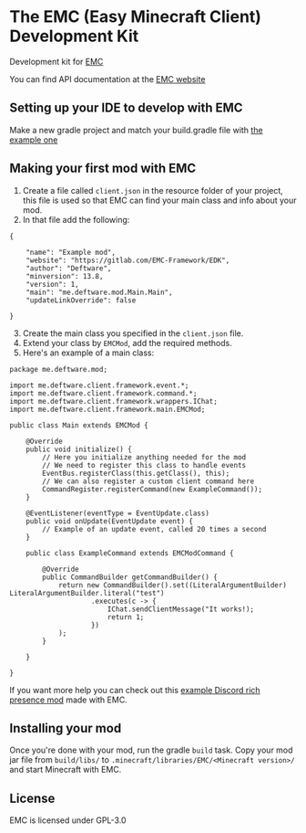 The EMC (Easy Minecraft Client) Development Kit
===================

Development kit for [EMC](https://gitlab.com/EMC-Framework/EMC)

You can find API documentation at the [EMC website](https://emc-framework.gitlab.io/)

Setting up your IDE to develop with EMC
-------------------

Make a new gradle project and match your build.gradle file with [the example one](https://gitlab.com/EMC-Framework/EDK/blob/master/build.gradle)

Making your first mod with EMC
-------------------

1. Create a file called `client.json` in the resource folder of your project, this file is used so that EMC can find your main class and info about your mod.
2. In that file add the following:

```
{

    "name": "Example mod",
    "website": "https://gitlab.com/EMC-Framework/EDK",
    "author": "Deftware",
    "minversion": 13.8,
    "version": 1,
    "main": "me.deftware.mod.Main.Main",
    "updateLinkOverride": false

}
```

3. Create the main class you specified in the `client.json` file.
4. Extend your class by `EMCMod`, add the required methods.
5. Here's an example of a main class:

```
package me.deftware.mod;

import me.deftware.client.framework.event.*;
import me.deftware.client.framework.command.*;
import me.deftware.client.framework.wrappers.IChat;
import me.deftware.client.framework.main.EMCMod;

public class Main extends EMCMod {
	
	@Override
	public void initialize() {
		// Here you initialize anything needed for the mod
		// We need to register this class to handle events 
		EventBus.registerClass(this.getClass(), this);
		// We can also register a custom client command here
		CommandRegister.registerCommand(new ExampleCommand());
	}

	@EventListener(eventType = EventUpdate.class) 
	public void onUpdate(EventUpdate event) {
		// Example of an update event, called 20 times a second
	}

	public class ExampleCommand extends EMCModCommand {

		@Override
		public CommandBuilder getCommandBuilder() {
			return new CommandBuilder().set((LiteralArgumentBuilder) LiteralArgumentBuilder.literal("test")
					.executes(c -> {
						IChat.sendClientMessage("It works!);
						return 1;
					})
			);
		}

	}

}
```

If you want more help you can check out this [example Discord rich presence mod](https://gitlab.com/EMC-Framework/EMC-Discord-RPC) made with EMC.

Installing your mod
-------------------

Once you're done with your mod, run the gradle `build` task. Copy your mod jar file from `build/libs/` to `.minecraft/libraries/EMC/<Minecraft version>/` and start Minecraft with EMC.

License
-------------------

EMC is licensed under GPL-3.0
